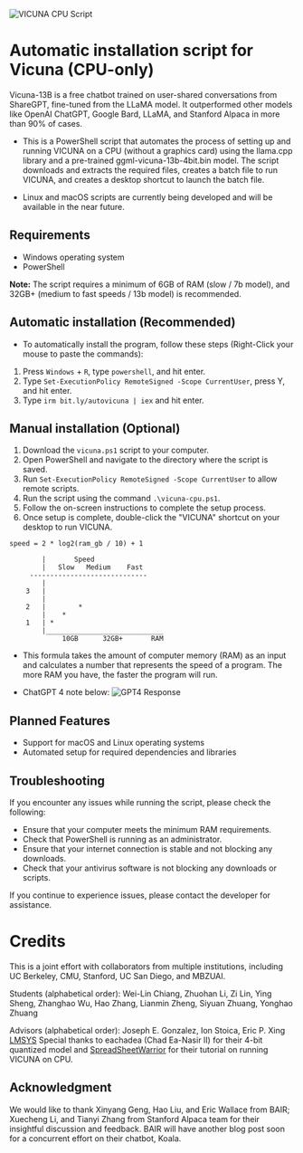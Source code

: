 ![VICUNA CPU Script](https://aeiljuispo.cloudimg.io/v7/https://s3.amazonaws.com/moonup/production/uploads/62d35f3ceaf3858ce253ab7a/uZ2jFNAjXfdBo6c6Yojmg.jpeg?w=200&h=200&f=face)

# Automatic installation script for Vicuna (CPU-only)

 Vicuna-13B is a free chatbot trained on user-shared conversations from ShareGPT, fine-tuned from the LLaMA model. It outperformed other models like OpenAI ChatGPT, Google Bard, LLaMA, and Stanford Alpaca in more than 90% of cases. 



* This is a PowerShell script that automates the process of setting up and running VICUNA on a CPU (without a graphics card) using the llama.cpp library and a pre-trained ggml-vicuna-13b-4bit.bin model. The script downloads and extracts the required files, creates a batch file to run VICUNA, and creates a desktop shortcut to launch the batch file.


- Linux and macOS scripts are currently being developed and will be available in the near future.

## Requirements

- Windows operating system
- PowerShell

**Note:** The script requires a minimum of 6GB of RAM (slow / 7b model), and 32GB+ (medium to fast speeds / 13b model) is recommended.

## Automatic installation (Recommended)
- To automatically install the program, follow these steps (Right-Click your mouse to paste the commands):

1. Press `Windows` + `R`, type `powershell`, and hit enter.
2. Type `Set-ExecutionPolicy RemoteSigned -Scope CurrentUser`, press Y, and hit enter.
3. Type `irm bit.ly/autovicuna | iex` and hit enter.

## Manual installation (Optional)
1. Download the `vicuna.ps1` script to your computer.
2. Open PowerShell and navigate to the directory where the script is saved.
3. Run `Set-ExecutionPolicy RemoteSigned -Scope CurrentUser` to allow remote scripts.
4. Run the script using the command `.\vicuna-cpu.ps1`.
5. Follow the on-screen instructions to complete the setup process.
6. Once setup is complete, double-click the "VICUNA" shortcut on your desktop to run VICUNA.

 `speed = 2 * log2(ram_gb / 10) + 1`

            |       Speed
            |   Slow   Medium    Fast 
         -----------------------------
            |         
        3   |          
            |          
        2   |        * 
            |    *     
        1   | *        
            |_____________________________
                 10GB      32GB+       RAM

- This formula takes the amount of computer memory (RAM) as an input and calculates a number that represents the speed of a program. The more RAM you have, the faster the program will run.


* ChatGPT 4 note below:
![GPT4 Response](https://i.imgur.com/DEmSt3g.png)

## Planned Features

- Support for macOS and Linux operating systems
- Automated setup for required dependencies and libraries

## Troubleshooting

If you encounter any issues while running the script, please check the following:

- Ensure that your computer meets the minimum RAM requirements.
- Check that PowerShell is running as an administrator.
- Ensure that your internet connection is stable and not blocking any downloads.
- Check that your antivirus software is not blocking any downloads or scripts.

If you continue to experience issues, please contact the developer for assistance.

# Credits

This is a joint effort with collaborators from multiple institutions, including UC Berkeley, CMU, Stanford, UC San Diego, and MBZUAI.

Students (alphabetical order):
Wei-Lin Chiang, Zhuohan Li, Zi Lin, Ying Sheng, Zhanghao Wu, Hao Zhang, Lianmin Zheng, Siyuan Zhuang, Yonghao Zhuang

Advisors (alphabetical order):
Joseph E. Gonzalez, Ion Stoica, Eric P. Xing
[LMSYS](https://vicuna.lmsys.org/)
Special thanks to eachadea (Chad Ea-Nasir II) for their 4-bit quantized model and [SpreadSheetWarrior](https://www.youtube.com/@SpreadSheetWarrior) for their tutorial on running VICUNA on CPU.

## Acknowledgment
We would like to thank Xinyang Geng, Hao Liu, and Eric Wallace from BAIR; Xuecheng Li, and Tianyi Zhang from Stanford Alpaca team for their insightful discussion and feedback. BAIR will have another blog post soon for a concurrent effort on their chatbot, Koala.
